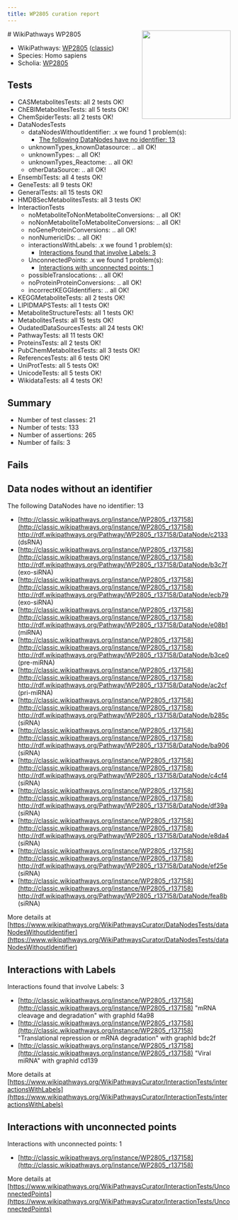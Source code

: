 ```yaml
---
title: WP2805 curation report
---
```


<img style="float: right; width: 200px" src="https://upload.wikimedia.org/wikipedia/commons/thumb/8/83/Wplogo_with_text_500.png/640px-Wplogo_with_text_500.png" />
# WikiPathways WP2805

* WikiPathways: [WP2805](https://wikipathways.org/pathways/WP2805) ([classic](https://classic.wikipathways.org/instance/WP2805))
* Species: Homo sapiens
* Scholia: [WP2805](https://scholia.toolforge.org/wikipathways/WP2805)
## Tests
* CASMetabolitesTests: all 2 tests OK!
* ChEBIMetabolitesTests: all 5 tests OK!
* ChemSpiderTests: all 2 tests OK!
* DataNodesTests
    * dataNodesWithoutIdentifier: .x we found 1 problem(s):
        * [The following DataNodes have no identifier: 13](#8792c493)
    * unknownTypes_knownDatasource: .. all OK!
    * unknownTypes: .. all OK!
    * unknownTypes_Reactome: .. all OK!
    * otherDataSource: .. all OK!
* EnsemblTests: all 4 tests OK!
* GeneTests: all 9 tests OK!
* GeneralTests: all 15 tests OK!
* HMDBSecMetabolitesTests: all 3 tests OK!
* InteractionTests
    * noMetaboliteToNonMetaboliteConversions: .. all OK!
    * noNonMetaboliteToMetaboliteConversions: .. all OK!
    * noGeneProteinConversions: .. all OK!
    * nonNumericIDs: .. all OK!
    * interactionsWithLabels: .x we found 1 problem(s):
        * [Interactions found that involve Labels: 3](#630d267a)
    * UnconnectedPoints: .x we found 1 problem(s):
        * [Interactions with unconnected points: 1](#35a61ad9)
    * possibleTranslocations: .. all OK!
    * noProteinProteinConversions: .. all OK!
    * incorrectKEGGIdentifiers: .. all OK!
* KEGGMetaboliteTests: all 2 tests OK!
* LIPIDMAPSTests: all 1 tests OK!
* MetaboliteStructureTests: all 1 tests OK!
* MetabolitesTests: all 15 tests OK!
* OudatedDataSourcesTests: all 24 tests OK!
* PathwayTests: all 11 tests OK!
* ProteinsTests: all 2 tests OK!
* PubChemMetabolitesTests: all 3 tests OK!
* ReferencesTests: all 6 tests OK!
* UniProtTests: all 5 tests OK!
* UnicodeTests: all 5 tests OK!
* WikidataTests: all 4 tests OK!


## Summary

* Number of test classes: 21
* Number of tests: 133
* Number of assertions: 265
* Number of fails: 3

## Fails

<a name="8792c493" />

## Data nodes without an identifier

The following DataNodes have no identifier: 13

* [http://classic.wikipathways.org/instance/WP2805_r137158](http://classic.wikipathways.org/instance/WP2805_r137158) http://rdf.wikipathways.org/Pathway/WP2805_r137158/DataNode/c2133 (dsRNA)
* [http://classic.wikipathways.org/instance/WP2805_r137158](http://classic.wikipathways.org/instance/WP2805_r137158) http://rdf.wikipathways.org/Pathway/WP2805_r137158/DataNode/b3c7f (exo-siRNA)
* [http://classic.wikipathways.org/instance/WP2805_r137158](http://classic.wikipathways.org/instance/WP2805_r137158) http://rdf.wikipathways.org/Pathway/WP2805_r137158/DataNode/ecb79 (exo-siRNA)
* [http://classic.wikipathways.org/instance/WP2805_r137158](http://classic.wikipathways.org/instance/WP2805_r137158) http://rdf.wikipathways.org/Pathway/WP2805_r137158/DataNode/e08b1 (miRNA)
* [http://classic.wikipathways.org/instance/WP2805_r137158](http://classic.wikipathways.org/instance/WP2805_r137158) http://rdf.wikipathways.org/Pathway/WP2805_r137158/DataNode/b3ce0 (pre-miRNA)
* [http://classic.wikipathways.org/instance/WP2805_r137158](http://classic.wikipathways.org/instance/WP2805_r137158) http://rdf.wikipathways.org/Pathway/WP2805_r137158/DataNode/ac2cf (pri-miRNA)
* [http://classic.wikipathways.org/instance/WP2805_r137158](http://classic.wikipathways.org/instance/WP2805_r137158) http://rdf.wikipathways.org/Pathway/WP2805_r137158/DataNode/b285c (siRNA)
* [http://classic.wikipathways.org/instance/WP2805_r137158](http://classic.wikipathways.org/instance/WP2805_r137158) http://rdf.wikipathways.org/Pathway/WP2805_r137158/DataNode/ba906 (siRNA)
* [http://classic.wikipathways.org/instance/WP2805_r137158](http://classic.wikipathways.org/instance/WP2805_r137158) http://rdf.wikipathways.org/Pathway/WP2805_r137158/DataNode/c4cf4 (siRNA)
* [http://classic.wikipathways.org/instance/WP2805_r137158](http://classic.wikipathways.org/instance/WP2805_r137158) http://rdf.wikipathways.org/Pathway/WP2805_r137158/DataNode/df39a (siRNA)
* [http://classic.wikipathways.org/instance/WP2805_r137158](http://classic.wikipathways.org/instance/WP2805_r137158) http://rdf.wikipathways.org/Pathway/WP2805_r137158/DataNode/e8da4 (siRNA)
* [http://classic.wikipathways.org/instance/WP2805_r137158](http://classic.wikipathways.org/instance/WP2805_r137158) http://rdf.wikipathways.org/Pathway/WP2805_r137158/DataNode/ef25e (siRNA)
* [http://classic.wikipathways.org/instance/WP2805_r137158](http://classic.wikipathways.org/instance/WP2805_r137158) http://rdf.wikipathways.org/Pathway/WP2805_r137158/DataNode/fea8b (siRNA)


More details at [https://www.wikipathways.org/WikiPathwaysCurator/DataNodesTests/dataNodesWithoutIdentifier](https://www.wikipathways.org/WikiPathwaysCurator/DataNodesTests/dataNodesWithoutIdentifier)

<a name="630d267a" />

## Interactions with Labels

Interactions found that involve Labels: 3

* [http://classic.wikipathways.org/instance/WP2805_r137158](http://classic.wikipathways.org/instance/WP2805_r137158) "mRNA cleavage
and degradation" with graphId f4a98
* [http://classic.wikipathways.org/instance/WP2805_r137158](http://classic.wikipathways.org/instance/WP2805_r137158) "Translational repression
or mRNA degradation" with graphId bdc2f
* [http://classic.wikipathways.org/instance/WP2805_r137158](http://classic.wikipathways.org/instance/WP2805_r137158) "Viral miRNA" with graphId cd139


More details at [https://www.wikipathways.org/WikiPathwaysCurator/InteractionTests/interactionsWithLabels](https://www.wikipathways.org/WikiPathwaysCurator/InteractionTests/interactionsWithLabels)

<a name="35a61ad9" />

## Interactions with unconnected points

Interactions with unconnected points: 1

* [http://classic.wikipathways.org/instance/WP2805_r137158](http://classic.wikipathways.org/instance/WP2805_r137158)


More details at [https://www.wikipathways.org/WikiPathwaysCurator/InteractionTests/UnconnectedPoints](https://www.wikipathways.org/WikiPathwaysCurator/InteractionTests/UnconnectedPoints)

